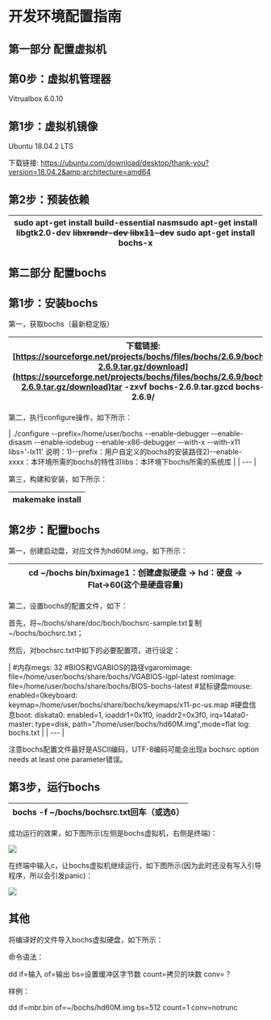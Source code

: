 # 开发环境配置指南

## 第一部分 配置虚拟机

## 第0步：虚拟机管理器

Vitrualbox 6.0.10

## 第1步：虚拟机镜像

Ubuntu 18.04.2 LTS

下载链接: https://ubuntu.com/download/desktop/thank-you?version=18.04.2&amp;architecture=amd64

## 第2步：预装依赖

| sudo apt-get install build-essential nasmsudo apt-get install libgtk2.0-dev ~~libxrandr-dev libx11-dev~~ sudo apt-get install bochs-x |
| --- |

## 第二部分 配置bochs

## 第1步：安装bochs

第一，获取bochs（最新稳定版）

| 下载链接: [https://sourceforge.net/projects/bochs/files/bochs/2.6.9/bochs-2.6.9.tar.gz/download](https://sourceforge.net/projects/bochs/files/bochs/2.6.9/bochs-2.6.9.tar.gz/download)tar -zxvf bochs-2.6.9.tar.gzcd bochs-2.6.9/ |
| --- |

第二，执行configure操作，如下所示：

| ./configure --prefix=/home/user/bochs --enable-debugger --enable-disasm --enable-iodebug --enable-x86-debugger --with-x --with-x11 libs=&#39;-lx11&#39;
说明：1)--prefix：用户自定义的bochs的安装路径2)--enable-xxxx：本环境所需的bochs的特性3)libs：本环境下bochs所需的系统库 |
| --- |

第三，构建和安装，如下所示：

| makemake install |
| --- |

## 第2步：配置bochs

第一，创建启动盘，对应文件为hd60M.img，如下所示：

| cd ~/bochs bin/bximage1：创建虚拟硬盘 → hd：硬盘 → Flat→60(这个是硬盘容量) |
| --- |

第二，设置bochs的配置文件，如下：

首先，将~/bochs/share/doc/boch/bochsrc-sample.txt复制~/bochs/bochsrc.txt；

然后，对bochsrc.txt中如下的必要配置项，进行设定：

| #内存megs: 32
#BIOS和VGABIOS的路径vgaromimage: file=/home/user/bochs/share/bochs/VGABIOS-lgpl-latest romimage: file=/home/user/bochs/share/bochs/BIOS-bochs-latest
#鼠标键盘mouse: enabled=0keyboard: keymap=/home/user/bochs/share/bochs/keymaps/x11-pc-us.map
#硬盘信息boot: diskata0: enabled=1, ioaddr1=0x1f0, ioaddr2=0x3f0, irq=14ata0-master: type=disk, path=&quot;/home/user/bochs/hd60M.img&quot;,mode=flat
log: bochs.txt |
| --- |

注意bochs配置文件最好是ASCII编码，UTF-8编码可能会出现a bochsrc option needs at least one parameter错误。

## 第3步，运行bochs

| bochs -f ~/bochs/bochsrc.txt回车（或选6） |
| --- |

成功运行的效果，如下图所示(左侧是bochs虚拟机，右侧是终端)：

![](RackMultipart20200521-4-xpdhab_html_1361e6b05b6beffc.png)

在终端中输入c，让bochs虚拟机继续运行，如下图所示(因为此时还没有写入引导程序，所以会引发panic)：

![](RackMultipart20200521-4-xpdhab_html_198d27032e6a972c.png)

## 其他

将编译好的文件导入bochs虚拟硬盘，如下所示：

命令语法：

dd if=输入 of=输出 bs=设置缓冲区字节数 count=拷贝的块数 conv=？

样例：

dd if=mbr.bin of=~/bochs/hd60M.img bs=512 count=1 conv=notrunc

